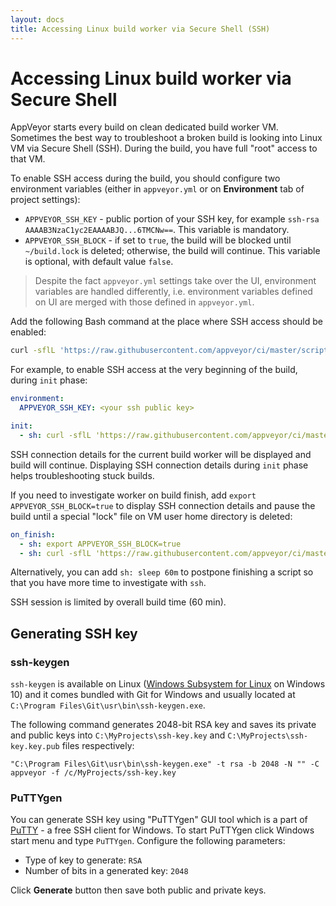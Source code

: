 ```yaml
---
layout: docs
title: Accessing Linux build worker via Secure Shell (SSH)
---
```


# Accessing Linux build worker via Secure Shell

AppVeyor starts every build on clean dedicated build worker VM.
Sometimes the best way to troubleshoot a broken build is looking into Linux VM via Secure Shell (SSH).
During the build, you have full "root" access to that VM.

To enable SSH access during the build, you should configure two environment variables (either in `appveyor.yml` or on **Environment** tab of project settings):

* `APPVEYOR_SSH_KEY` - public portion of your SSH key, for example `ssh-rsa AAAAB3NzaC1yc2EAAAABJQ...6TMCNw==`. This variable is mandatory.
* `APPVEYOR_SSH_BLOCK` - if set to `true`, the build will be blocked until `~/build.lock` is deleted; otherwise, the build will continue. This variable is optional, with default value `false`.

> Despite the fact `appveyor.yml` settings take over the UI, environment variables are handled differently, i.e. environment variables defined on UI are merged with those defined in `appveyor.yml`.

Add the following Bash command at the place where SSH access should be enabled:

```bash
curl -sflL 'https://raw.githubusercontent.com/appveyor/ci/master/scripts/enable-ssh.sh' | bash -e -
```

For example, to enable SSH access at the very beginning of the build, during `init` phase:

```yaml
environment:
  APPVEYOR_SSH_KEY: <your ssh public key>

init:
  - sh: curl -sflL 'https://raw.githubusercontent.com/appveyor/ci/master/scripts/enable-ssh.sh' | bash -e -
```

SSH connection details for the current build worker will be displayed and build will continue.
Displaying SSH connection details during `init` phase helps troubleshooting stuck builds.

If you need to investigate worker on build finish, add `export APPVEYOR_SSH_BLOCK=true` to display SSH connection details and pause the build until a special "lock" file on VM user home directory is deleted:

```yaml
on_finish:
  - sh: export APPVEYOR_SSH_BLOCK=true
  - sh: curl -sflL 'https://raw.githubusercontent.com/appveyor/ci/master/scripts/enable-ssh.sh' | bash -e -
```

Alternatively, you can add `sh: sleep 60m` to postpone finishing a script so that you have more time to investigate with `ssh`.

SSH session is limited by overall build time (60 min).

## Generating SSH key

### ssh-keygen

`ssh-keygen` is available on Linux ([Windows Subsystem for Linux](https://docs.microsoft.com/en-us/windows/wsl/install-win10) on Windows 10) and it comes bundled with Git for Windows and usually located at `C:\Program Files\Git\usr\bin\ssh-keygen.exe`.

The following command generates 2048-bit RSA key and saves its private and public keys into `C:\MyProjects\ssh-key.key` and `C:\MyProjects\ssh-key.key.pub` files respectively:

    "C:\Program Files\Git\usr\bin\ssh-keygen.exe" -t rsa -b 2048 -N "" -C appveyor -f /c/MyProjects/ssh-key.key

### PuTTYgen

You can generate SSH key using "PuTTYgen" GUI tool which is a part of [PuTTY](https://www.putty.org/) - a free SSH client for Windows. To start PuTTYgen click Windows start menu and type `PuTTYgen`. Configure the following parameters:

* Type of key to generate: `RSA`
* Number of bits in a generated key: `2048`

Click **Generate** button then save both public and private keys.
